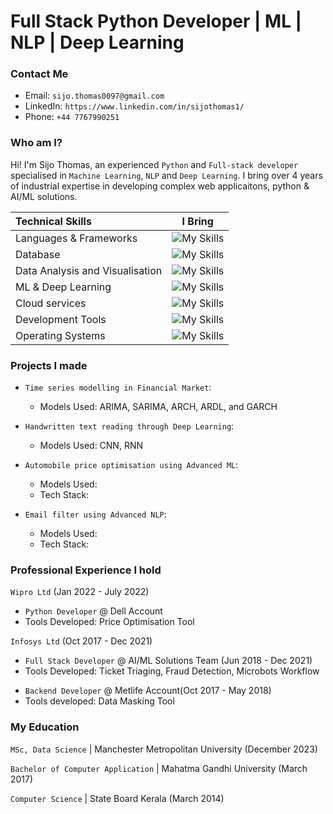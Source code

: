 # Full Stack Python Developer | ML | NLP | Deep Learning

### Contact Me

- Email: `sijo.thomas0097@gmail.com`
- LinkedIn: `https://www.linkedin.com/in/sijothomas1/`
- Phone: `+44 7767990251`


### Who am I?
Hi! I'm Sijo Thomas, an experienced `Python` and `Full-stack developer` specialised in `Machine Learning`, `NLP` and `Deep Learning`. I bring over 4 years of industrial expertise in developing complex web applicaitons, python & AI/ML solutions.

<!-- | Core Skills I have | Soft Skills I have|
| ---  |  ---  |
| `Coding & Debugging` | `Problem Solving`  |
| `Backend, API & Frontend Development` | `Team Player`  |
| `Database Design` | `Continuous Learning`  |  `Communication skills` |
| `NLP, Machine Learning & Deep Learning`  |  `Adaptability`  | -->


<!--- | Core Skills | `Coding & Debugging, Backend, API & Frontend Development, Database Design, NLP, Machine Learning & Deep Learning` | --->


| Technical Skills  | I Bring |
| :--- | :---: |
| Languages & Frameworks | ![My Skills](https://go-skill-icons.vercel.app/api/icons?i=py,flask,cs,dotnet,js,ts,nodejs,angular,react&titles=true) |
| Database | ![My Skills](https://go-skill-icons.vercel.app/api/icons?i=mysql,postgres,sqlserver,mongodb&titles=true) |
| Data Analysis and Visualisation | ![My Skills](https://go-skill-icons.vercel.app/api/icons?i=excel,pandas,numpy,matplotlib,seaborn&titles=true) |<!-- Plotly -->
| ML & Deep Learning | ![My Skills](https://go-skill-icons.vercel.app/api/icons?i=tensorflow,pytorch,scikitlearn&titles=true) | <!-- Keras,NLTK -->
| Cloud services | ![My Skills](https://go-skill-icons.vercel.app/api/icons?i=aws,azure&titles=true)  |
| Development Tools | ![My Skills](https://go-skill-icons.vercel.app/api/icons?i=git,docker,visualstudio,vscode,jupyter&titles=true) |<!-- Google Colab -->
| Operating Systems | ![My Skills](https://go-skill-icons.vercel.app/api/icons?i=windows,linux&titles=true)  | <!--  Mac OS --> 

<!--- | Languages & Frameworks | `Python (Flask), C# (.Net), JavaScript, TypeScript, Node.js, Angular, React` |
| Database | `SQL (MySQL, PostgreSQL, SQL Server), MongoDB`  |
| Data Analysis and Visualisation | `MS Excel, Pandas, NumPy, Plotly, Matplotlib, Seaborn`  |
| ML & Deep Learning | `TensorFlow, PyTorch, NLTK, Scikit-Learn, Keras`  |
| Cloud services | `AWS, Azure`  |
| Development Tools | `Git, Docker, Visual Studio, VS Code, Jupyter Notebook, Google Colab`  |
| Operating Systems | `Mac OS, Windows, Linux`  |
| Soft Skills | `Problem Solving, Team Player, Continuous Learning, Communication skills, Adaptability`  |--->


### Projects I made


- `Time series modelling in Financial Market`:
  -  Models Used: ARIMA, SARIMA, ARCH, ARDL, and GARCH
  <!-- -  Tech Stack:[![My Skills](https://skillicons.dev/icons?i=py,tensorflow,pytorch,matlab,sklearn,git,github,visualstudio,windows,stackoverflow)](https://skillicons.dev) -->


- `Handwritten text reading through Deep Learning`:
  - Models Used: CNN, RNN
 <!-- - Tech Stack: [![My Skills](https://skillicons.dev/icons?i=py,tensorflow,pytorch,matlab,sklearn,git,github,visualstudio,windows,stackoverflow)](https://skillicons.dev)
Python, OpenCV, NumPy, Pandas, TensorFlow, PyTorch, scikit-learn, Matplotlib, Seaborn -->


- `Automobile price optimisation using Advanced ML`:
  - Models Used:
  - Tech Stack:


- `Email filter using Advanced NLP`:
  - Models Used: 
  - Tech Stack: 


### Professional Experience I hold


`Wipro Ltd` (Jan 2022 - July 2022)
  - `Python Developer` @ Dell Account
  - Tools Developed: Price Optimisation Tool
  <!-- - Tech stack: [![My Skills](https://skillicons.dev/icons?i=py,tensorflow,pytorch,matlab,sklearn,mysql,postgres,azure,git,github,kubernetes,docker,postman,visualstudio,windows,stackoverflow)](https://skillicons.dev) -->


`Infosys Ltd` (Oct 2017 - Dec 2021)
  - `Full Stack Developer` @ AI/ML Solutions Team (Jun 2018 - Dec 2021)
  - Tools Developed: Ticket Triaging, Fraud Detection, Microbots Workflow
  <!-- - Tech Stack: [![My Skills](https://skillicons.dev/icons?i=angular,html,css,ts,py,flask,npm,java,tensorflow,pytorch,matlab,sklearn,mongodb,azure,github,git,docker,postman,anaconda,vscode,stackoverflow,windows)](https://skillicons.dev) -->


  - `Backend Developer` @ Metlife Account(Oct 2017 - May 2018)
  - Tools developed: Data Masking Tool
  <!-- - Tech Stack: [![My Skills](https://skillicons.dev/icons?i=angular,css,html,js,nodejs,spring,npm,git,github,stackoverflow,visualstudio,vscode,windows)](https://skillicons.dev) -->


### My Education


`MSc, Data Science` | Manchester Metropolitan University (December 2023)

`Bachelor of Computer Application` | Mahatma Gandhi University (March 2017)

`Computer Science` | State Board Kerala (March 2014)

  
